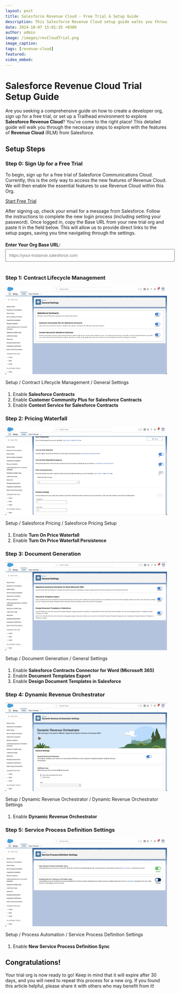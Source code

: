 ```yaml
---
layout: post
title: Salesforce Revenue Cloud - Free Trial & Setup Guide
description: This Salesforce Revenue Cloud setup guide walks you through starting a free trial and configuring essential features like product catalogs, pricing models, and discounting structures. Follow these steps to explore Revenue Cloud’s powerful capabilities in managing revenue lifecycles and customer pricing.
date: 2024-10-07 15:01:35 +0300
author: admin
image: /images/revCloudTrial.png
image_caption: 
tags: [revenue-cloud]
featured:
video_embed: 
---
```

# Salesforce Revenue Cloud Trial Setup Guide

Are you seeking a comprehensive guide on how to create a developer org, sign up for a free trial, or set up a Trailhead environment to explore **Salesforce Revenue Cloud**? You’ve come to the right place! This detailed guide will walk you through the necessary steps to explore with the features of **Revenue Cloud** (RLM) from Salesforce.

## Setup Steps

### Step 0: Sign Up for a Free Trial

To begin, sign up for a free trial of Salesforce Communications Cloud. Currently, this is the only way to access the new features of Revenue Cloud. We will then enable the essential features to use Revenue Cloud within this Org.

<a href="https://www.salesforce.com/form/signup/comms-cloud-learning-trial/" class="button button--primary" target="_blank" rel="noopener noreferrer">
    Start Free Trial
</a>

After signing up, check your email for a message from Salesforce. Follow the instructions to complete the new login process (including setting your password). Once logged in, copy the Base URL from your new trial org and paste it in the field below. This will allow us to provide direct links to the setup pages, saving you time navigating through the settings.

<div style="margin-top: 20px; margin-bottom: 40px;">
  <label for="base-url" style="font-weight: bold;">Enter Your Org Base URL:</label>
  <input type="text" id="base-url" name="base-url" placeholder="https://your-instance.salesforce.com" style="width: 100%; padding: 10px; margin-top: 5px;" onblur="updateUrls()" required>
</div>

### Step 1: Contract Lifecycle Management

![Setting Contract Lifecycle Management](/images/settingsCLM.png)
<div class="dynamicLinkDiv" id="clm-url-container"><a id="clm-url" target="_blank">Setup / Contract Lifecycle Management / General Settings</a></div>

1. Enable **Salesforce Contracts**  
2. Enable **Customer Community Plus for Salesforce Contracts**  
3. Enable **Context Service for Salesforce Contracts**

### Step 2: Pricing Waterfall

![Setting Price Waterfall](/images/settingPriceWaterfall.png)
<div class="dynamicLinkDiv" id="waterfall-url-container"><a id="waterfall-url" target="_blank">Setup / Salesforce Pricing / Salesforce Pricing Setup</a></div>

1. Enable **Turn On Price Waterfall**  
2. Enable **Turn On Price Waterfall Persistence**

### Step 3: Document Generation

![Setting Document Generation](/images/settingsDocGen.png)
<div class="dynamicLinkDiv" id="docgen-url-container"><a id="docgen-url" target="_blank">Setup / Document Generation / General Settings</a></div>

1. Enable **Salesforce Contracts Connector for Word (Microsoft 365)**  
2. Enable **Document Templates Export**  
3. Enable **Design Document Templates in Salesforce**

### Step 4: Dynamic Revenue Orchestrator

![Setting Dynamic Revenue Orchestrator](/images/settingsRevOrch.png)
<div class="dynamicLinkDiv" id="revenue-orch-url-container"><a id="revenue-orch-url" target="_blank">Setup / Dynamic Revenue Orchestrator / Dynamic Revenue Orchestrator Settings</a></div>

1. Enable **Dynamic Revenue Orchestrator**

### Step 5: Service Process Definition Settings

![Setting Service Process Definition Settings](/images/settingsServiceProcess.png)
<div class="dynamicLinkDiv" id="service-process-url-container"><a id="service-process-url" target="_blank">Setup / Process Automation / Service Process Definition Settings</a></div>

1. Enable **New Service Process Definition Sync**

## Congratulations!

Your trial org is now ready to go! Keep in mind that it will expire after 30 days, and you will need to repeat this process for a new org. If you found this article helpful, please share it with others who may benefit from it!

<script>
  function updateUrls() {
    const baseUrl = document.getElementById("base-url").value.trim();
    console.log('baseURL: ',baseUrl);
    if (baseUrl) {
      document.getElementById("clm-url").href = `${baseUrl}/lightning/setup/ClmGeneralSettings/home`;
      document.getElementById("clm-url").style.color = 'blue';
      document.getElementById("clm-url").style.textDecoration = 'underline';

      document.getElementById("waterfall-url").href = `${baseUrl}/lightning/setup/CorePricingSetup/home`;
      document.getElementById("waterfall-url").style.color = 'blue';
      document.getElementById("waterfall-url").style.textDecoration = 'underline';

      document.getElementById("docgen-url").href = `${baseUrl}/lightning/setup/GeneralSettings/home`;
      document.getElementById("docgen-url").style.color = 'blue';
      document.getElementById("docgen-url").style.textDecoration = 'underline';

      document.getElementById("revenue-orch-url").href = `${baseUrl}/lightning/setup/DynamicFulfillmentOrchestratorSetupNode/home`;
      document.getElementById("revenue-orch-url").style.color = 'blue';
      document.getElementById("revenue-orch-url").style.textDecoration = 'underline';

      document.getElementById("service-process-url").href = `${baseUrl}/lightning/setup/ServiceProcessPrefSettings/home`;
      document.getElementById("service-process-url").style.color = 'blue';
      document.getElementById("service-process-url").style.textDecoration = 'underline';
    } 
  }
</script>

<style>
  .dynamicLinkDiv{
    margin-bottom: 20px;
  }
</style>
